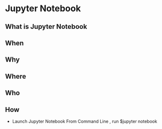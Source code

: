 # Jupyter Notebook

## What is Jupyter Notebook

## When 

## Why 

## Where 

## Who 

## How

* Launch Jupyter Notebook
    From Command Line , run $jupyter notebook



